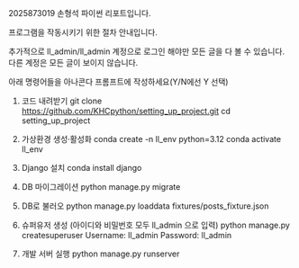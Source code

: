 
2025873019 손형석 파이썬 리포트입니다.

프로그램을 작동시키기 위한 절차 안내입니다.

추가적으로 ll_admin/ll_admin 계정으로 로그인 해야만 모든 글을 다 볼 수 있습니다. 다른 계정은 모든 글이 보이지 않습니다.

아래 명령어들을 아나콘다 프롬프트에 작성하세요(Y/N에선 Y 선택)

1. 코드 내려받기
git clone https://github.com/KHCpython/setting_up_project.git
cd setting_up_project

2. 가상환경 생성·활성화
conda create -n ll_env python=3.12
conda activate ll_env

3. Django 설치
conda install django

4. DB 마이그레이션
python manage.py migrate

5. DB로 불러오
python manage.py loaddata fixtures/posts_fixture.json

6. 슈퍼유저 생성 (아이디와 비밀번호 모두 ll_admin 으로 입력)
python manage.py createsuperuser
Username: ll_admin
Password: ll_admin

7. 개발 서버 실행
python manage.py runserver

